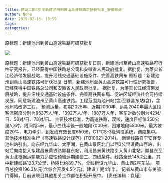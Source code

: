 ```yaml
---
title: 建设工期4年半新建池州到黄山高速铁路可研获批复_安徽频道
author: None
date: 2019-02-16- 18:59
tags: 
categories: 
---
```

原标题：新建池州到黄山高速铁路可研获批复
<!-- more -->
                
<img align="center" border="0" src="http://p2.ifengimg.com/a/2016/0810/204c433878d5cf9size1_w16_h16.png" />
                
            
原标题：新建池州到黄山高速铁路可研获批复日前，新建池州至黄山高速铁路可行性研究报告，已经获得中国铁路总公司和安徽省人民政府批复。据批复，为落实长江经济带发展战略，提升沿线交通基础设施条件、完善高铁网布
原标题：新建池州到黄山高速铁路可研获批复
日前，新建池州至黄山高速铁路可行性研究报告，已经获得中国铁路总公司和安徽省人民政府批复。
据批复，为落实长江经济带发展战略，提升沿线交通基础设施条件、完善高铁网布局、促进区域经济社会可持续发展，同意新建池州至黄山高速铁路。工程范围为池州站(含)至黟县东站(含)，含池州站改造工程。
预测运量，初期2025年、近期2030年、远期2040年最大区段客流密度分别为953万人/年、1392万人/年、1887万人年，客车对数分别为42对/日、58对/日、78对/日。
主要技术标准，为高速铁路，双线，速度目标值350公里/小时，线间距5米，最小曲线半径一般地段7000米、困难地段5500米。最大坡度20%，电力牵引，到发线有效长度650米，CT℃S-3级列控系统，调度集中。其他技术标准执行《高速铁路设计规范》(TB10621-2014)。
新建线路自宁安客专池州站引出，向东经九华山、太平湖，在黄山景区北门以西3公里设黄山西站，出站后向南接入拟建昌景黄铁路黟县东站，利用昌景黄铁路引入黄山北站，黟县东至黄山北根据运输能力适应性预留远期建设三、四线条件。线路全长145.2公里，其中新建线路123.7公里，桥隧比约89.7%。全线新设九华山、黄山西2座车站。
项目总投资196.3亿元(含综合开发4.5亿元)。建设工期4年半。
记者从黄山市有关部门得知，目前该项目其他相关工作都在积极开展中。
[责任编辑：袁瑾]
            
